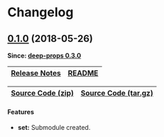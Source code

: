 Changelog
=========

<a name="0.1.0"></a>
## [0.1.0](https://github.com/jpcx/deep-props.set/tree/0.1.0) (2018-05-26)

__Since: [deep-props 0.3.0](https://github.com/jpcx/deep-props/blob/master/CHANGELOG.md#0.3.0)__

| [Release Notes](https://github.com/jpcx/deep-props.set/releases/tag/0.1.0) | [README](https://github.com/jpcx/deep-props.set/blob/0.1.0/README.md)
| --- | --- |

| [Source Code (zip)](https://github.com/jpcx/deep-props.set/archive/0.1.0.zip) | [Source Code (tar.gz)](https://github.com/jpcx/deep-props.set/archive/0.1.0.tar.gz) |
| --- | --- |

#### Features
  + __set:__ Submodule created.